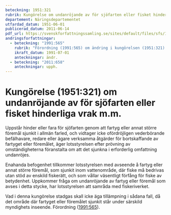 ```yaml
---
beteckning: 1951:321
rubrik: Kungörelse om undanröjande av för sjöfarten eller fisket hinderliga vrak m.m.
departement: Näringsdepartementet
utfardad_datum: 1951-06-01
publicerad_datum: 2011-06-14
pdf_url: https://svenskforfattningssamling.se/sites/default/files/sfs/1951-06/SFS1951-321.pdf
andringsforfattningar:
  - beteckning: "1991:565"
    rubrik: "Förordning (1991:565) om ändring i kungörelsen (1951:321) om undanröjande av för sjöfarten eller fisket hinderliga vrak m.m."
    ikraft_datum: 1991-07-01
    anteckningar: ändr.
  - beteckning: "2011:658"
    anteckningar: upph.
---
```


# Kungörelse (1951:321) om undanröjande av för sjöfarten eller fisket hinderliga vrak m.m.

Uppstår hinder eller fara för sjöfarten genom att fartyg eller annat större föremål sjunkit i allmän farled, och vidtager icke ofördröjligen vederbörande befälhavare, redare eller ägare verksamma åtgärder för bortskaffande av fartyget eller föremålet, äger lotsstyrelsen efter prövning av omständigheterna föranstalta om att det sjunkna i erforderlig omfattning undanröjes.

Enahanda befogenhet tillkommer lotsstyrelsen med avseende å fartyg eller annat större föremål, som sjunkit inom vattenområde, där fiske må bedrivas utan stöd av enskild fiskerätt, och som vållar väsentligt förfång för fiske av betydenhet. Uppkommer fråga om undanröjande av fartyg eller föremål som avses i detta stycke, har lotsstyrelsen att samråda med fiskeriverket.

Vad i denna kungörelse stadgas skall icke äga tillämpning i sådana fall, då det område där fartyget eller föremålet sjunkit står under särskild myndighets inseende. Förordning ([1991:565](https://selex.se/eli/sfs/1991/565)).